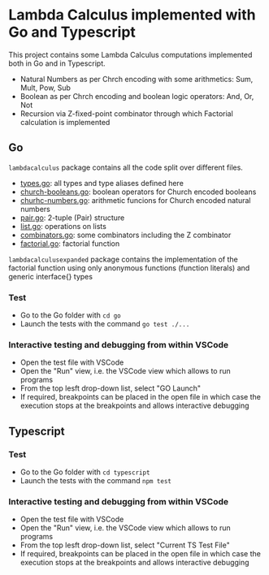 # Lambda Calculus implemented with Go and Typescript

This project contains some Lambda Calculus computations implemented both in Go and in Typescript.

- Natural Numbers as per Chrch encoding with some arithmetics: Sum, Mult, Pow, Sub
- Boolean as per Chrch encoding and boolean logic operators: And, Or, Not
- Recursion via Z-fixed-point combinator through which Factorial calculation is implemented

## Go

`lambdacalculus` package contains all the code split over different files.

- [types.go](./src/lambdacalculus/types.go): all types and type aliases defined here
- [church-booleans.go](./src/lambdacalculus/church-booleans.go): boolean operators for Church encoded booleans
- [churhc-numbers.go](./src/lambdacalculus/church-numbers.go): arithmetic funcions for Church encoded natural numbers
- [pair.go](./src/lambdacalculus/pair.go): 2-tuple (Pair) structure
- [list.go](./src/lambdacalculus/list.go): operations on lists
- [combinators.go](./src/lambdacalculus/combinators.go): some combinators including the Z combinator
- [factorial.go](./src/lambdacalculus/factorial.go): factorial function

`lambdacalculusexpanded` package contains the implementation of the factorial function using only anonymous functions (function literals) and generic interface{} types

### Test

- Go to the Go folder with `cd go`
- Launch the tests with the command `go test ./...`

### Interactive testing and debugging from within VSCode

- Open the test file with VSCode
- Open the "Run" view, i.e. the VSCode view which allows to run programs
- From the top lesft drop-down list, select "GO Launch"
- If required, breakpoints can be placed in the open file in which case the execution stops at the breakpoints and allows interactive
  debugging

## Typescript

### Test

- Go to the Go folder with `cd typescript`
- Launch the tests with the command `npm test`

### Interactive testing and debugging from within VSCode

- Open the test file with VSCode
- Open the "Run" view, i.e. the VSCode view which allows to run programs
- From the top lesft drop-down list, select "Current TS Test File"
- If required, breakpoints can be placed in the open file in which case the execution stops at the breakpoints and allows interactive
  debugging
